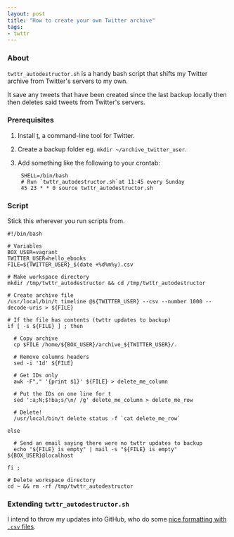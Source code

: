 ```yaml
---
layout: post
title: "How to create your own Twitter archive"
tags:
- twttr
---
```


### About

`twttr_autodestructor.sh` is a handy bash script that shifts my Twitter archive
from Twitter's servers to my own.

It save any tweets that have been created since the last backup locally then
then deletes said tweets from Twitter's servers.

### Prerequisites

1. Install [t](https://github.com/sferik/t), a command-line tool for Twitter.
2. Create a backup folder eg. `mkdir ~/archive_twitter_user`.
3. Add something like the following to your crontab:

        SHELL=/bin/bash
        # Run `twttr_autodestructor.sh`at 11:45 every Sunday
        45 23 * * 0 source twttr_autodestructor.sh

### Script

Stick this wherever you run scripts from.

    #!/bin/bash

    # Variables
    BOX_USER=vagrant
    TWITTER_USER=hello_ebooks
    FILE=${TWITTER_USER}_$(date +%d%m%y).csv

    # Make workspace directory
    mkdir /tmp/twttr_autodestructor && cd /tmp/twttr_autodestructor

    # Create archive file
    /usr/local/bin/t timeline @${TWITTER_USER} --csv --number 1000 --decode-uris > ${FILE}

    # If the file has contents (twttr updates to backup)
    if [ -s ${FILE} ] ; then

      # Copy archive
      cp $FILE /home/${BOX_USER}/archive_${TWITTER_USER}/.

      # Remove columns headers		
      sed -i '1d' ${FILE}

      # Get IDs only
      awk -F"," '{print $1}' ${FILE} > delete_me_column

      # Put the IDs on one line for t
      sed ':a;N;$!ba;s/\n/ /g' delete_me_column > delete_me_row

      # Delete!
      /usr/local/bin/t delete status -f `cat delete_me_row`
     
    else
      
      # Send an email saying there were no twttr updates to backup
      echo "${FILE} is empty" | mail -s "${FILE} is empty" ${BOX_USER}@localhost
        
    fi ;

    # Delete workspace directory
    cd ~ && rm -rf /tmp/twttr_autodestructor

### Extending `twttr_autodestructor.sh`

I intend to throw my updates into GitHub, who do some [nice formatting with `.csv` files](https://help.github.com/articles/rendering-csv-and-tsv-data).
